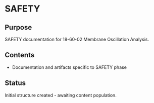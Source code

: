# SAFETY

## Purpose
SAFETY documentation for 18-60-02 Membrane Oscillation Analysis.

## Contents
- Documentation and artifacts specific to SAFETY phase

## Status
Initial structure created - awaiting content population.
